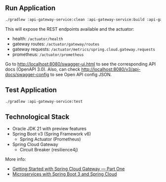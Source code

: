 ## Run Application

```bash
./gradlew :api-gateway-service:clean :api-gateway-service:build :api-gateway-service:bootRun
```

This will expose the REST endpoints available and the actuator: 
- health: `/actuator/health`
- gateway routes: `/actuator/gateway/routes` 
- gateway requests: `/actuator/metrics/spring.cloud.gateway.requests`
- prometheus: `/actuator/prometheus`
  
Go to [http://localhost:8080/swagger-ui.html](http://localhost:8080/swagger-ui.html) to see the corresponding API docs (OpenAPI 3.0).
Also, can check [http://localhost:8080/v3/api-docs/swagger-config](http://localhost:8080/v3/api-docs/swagger-config) to see Open API config JSON.

## Test Application

```bash
./gradlew :api-gateway-service:test
```

## Technological Stack

* Oracle JDK 21 with preview features
* Spring Boot v3 (Spring Framework v6)
  * Spring Actuator (Prometheus)
* Spring Cloud Gateway
  * Circuit Breaker (resilience4j)
 
More info:
- [Getting Started with Spring Cloud Gateway — Part One](https://medium.com/@jayaramanan.kumar/getting-started-with-spring-cloud-gateway-part-one-c2177b32d01d)
- [Microservices with Spring Boot 3 and Spring Cloud](https://piotrminkowski.com/2023/03/13/microservices-with-spring-boot-3-and-spring-cloud/)
